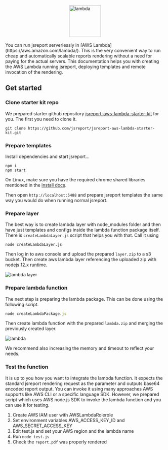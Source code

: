 

<img src="/blog/lambda.png" alt="lambda" width="100" style="margin-left: auto;margin-right: auto; display: block"/>
<br/>
You can run jsreport serverlessly in [AWS Lambda](https://aws.amazon.com/lambda/). This is the very convenient way to run cheap and automatically scalable reports rendering without a need for paying for the actual servers.
This documentation helps you with creating the AWS Lambda running jsreport, deploying templates and remote invocation of the rendering.

## Get started

### Clone starter kit repo
We prepared starter github repository [jsreport-aws-lambda-starter-kit](https://github.com/jsreport/jsreport-aws-lambda-starter-kit) for you.
The first you need to clone it.
```
git clone https://github.com/jsreport/jsreport-aws-lambda-starter-kit.git
```

### Prepare templates

Install dependencies and start jsreport...
```
npm i
npm start
```

On Linux, make sure you have the required chrome shared libraries mentioned in the [install docs](/on-prem).

Then open `http://localhost:5488` and prepare jsreport templates the same way you would do when running normal jsreport.

### Prepare layer
The best way is to create lambda layer with node_modules folder and then have just templates and configs inside the lambda function package itself. There is `createLambdaLayer.js` script that helps you with that.
Call it using 
```
node createLambdaLayer.js
```
Then log in to aws console and upload the prepared `layer.zip` to a s3 bucket.
Then create aws lambda layer referencing the uploaded zip with nodejs 12.x runtime.

![lambda layer](/img/lambda-layer.png)

### Prepare lambda function
The next step is preparing the lambda package. This can be done using the following script.
```js
node createLambdaPackage.js
```
Then create lambda function with the prepared `lambda.zip` and merging the previously created layer.

![lambda](/img/lambda.png)

We recommend also increasing the memory and timeout to reflect your needs.

### Test the function
It is up to you how you want to integrate the lambda function. 
It expects the standard jsreport rendering request as the parameter and outputs base64 encoded report output.
You can invoke it using many approaches AWS supports like AWS CLI or a specific language SDK.
However, we prepared script which uses AWS node.js SDK to invoke the lambda function and you can use it for testing.

1. Create AWS IAM user with AWSLambdaRolerole
2. Set environment variables AWS_ACCESS_KEY_ID and AWS_SECRET_ACCESS_KEY
3. Edit test.js and set your AWS region and the lambda name
4. Run `node test.js`
5. Check the `report.pdf` was properly rendered
